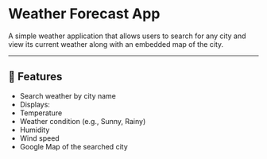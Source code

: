 #  Weather Forecast App

A simple weather application that allows users to search for any city and view its current weather along with an embedded map of the city.

---

## 📌 Features

-  Search weather by city name
-  Displays:
  - Temperature
  - Weather condition (e.g., Sunny, Rainy)
  - Humidity
  - Wind speed
- Google Map of the searched city 
